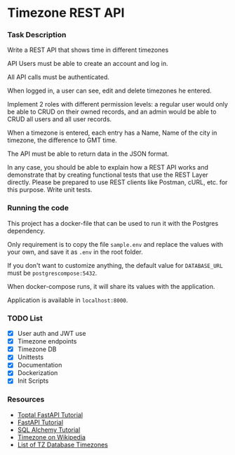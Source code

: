 # Timezone REST API

### Task Description

Write a REST API that shows time in different timezones

API Users must be able to create an account and log in.

All API calls must be authenticated.

When logged in, a user can see, edit and delete timezones he entered.

Implement 2 roles with different permission levels: a regular user would only be able to CRUD on their owned records, and an admin would be able to CRUD all users and all user records.

When a timezone is entered, each entry has a Name, Name of the city in timezone, the difference to GMT time.

The API must be able to return data in the JSON format.

In any case, you should be able to explain how a REST API works and demonstrate that by creating functional tests that use the REST Layer directly. Please be prepared to use REST clients like Postman, cURL, etc. for this purpose.
Write unit tests.

### Running the code

This project has a docker-file that can be used to run it with the Postgres dependency.

Only requirement is to copy the file `sample.env` and replace the values with your own, and save it as `.env` in the root folder.

If you don't want to customize anything, the default value for `DATABASE_URL` must be `postgrescompose:5432`.

When docker-compose runs, it will share its values with the application.

Application is available in `localhost:8000`.


### TODO List

- [x] User auth and JWT use
- [x] Timezone endpoints
- [x] Timezone DB
- [x] Unittests
- [x] Documentation
- [x] Dockerization
- [x] Init Scripts

### Resources

* [Toptal FastAPI Tutorial](https://www.toptal.com/python/build-high-performing-apps-with-the-python-fastapi-framework)
* [FastAPI Tutorial](https://fastapi.tiangolo.com/tutorial/)
* [SQL Alchemy Tutorial](https://docs.sqlalchemy.org/en/14/tutorial/)
* [Timezone on Wikipedia](https://en.wikipedia.org/wiki/Time_zone)
* [List of TZ Database Timezones](https://en.wikipedia.org/wiki/List_of_tz_database_time_zones)
